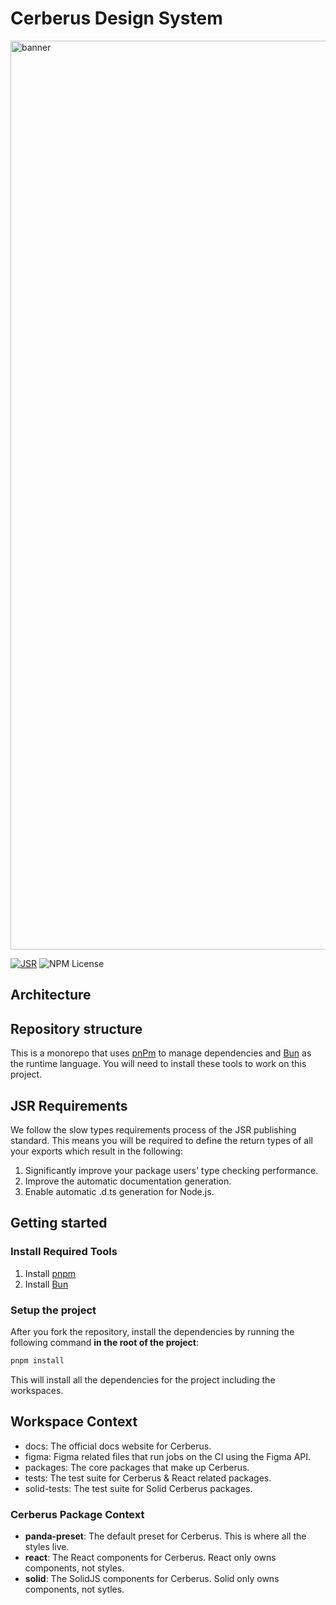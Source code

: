 # Cerberus Design System

<img width="1454" alt="banner" src="https://github.com/omnifed/cerberus/blob/main/docs/public/acheron-og-image.png?raw=true">

[![JSR](https://jsr.io/badges/@cerberus/panda-preset)](https://jsr.io/@cerberus/panda-preset)
![NPM License](https://img.shields.io/npm/l/@cerberus-design/react)

## Architecture

## Repository structure

This is a monorepo that uses [pnPm](https://pnpm.io/) to manage dependencies and [Bun](https://bun.sh/) as the runtime language. You will need to install these tools to work on this project.

## JSR Requirements

We follow the slow types requirements process of the JSR publishing standard. This means you will be required to define the return types of all your exports which result in the following:

1. Significantly improve your package users' type checking performance.
2. Improve the automatic documentation generation.
3. Enable automatic .d.ts generation for Node.js.

## Getting started

### Install Required Tools

1. Install [pnpm](https://pnpm.io/installation)
2. Install [Bun](https://bun.sh/)

### Setup the project

After you fork the repository, install the dependencies by running the following command **in the root of the project**:

```bash
pnpm install
```

This will install all the dependencies for the project including the workspaces.

## Workspace Context

- docs: The official docs website for Cerberus.
- figma: Figma related files that run jobs on the CI using the Figma API.
- packages: The core packages that make up Cerberus.
- tests: The test suite for Cerberus & React related packages.
- solid-tests: The test suite for Solid Cerberus packages.

### Cerberus Package Context

- **panda-preset**: The default preset for Cerberus. This is where all the styles live.
- **react**: The React components for Cerberus. React only owns components, not styles.
- **solid**: The SolidJS components for Cerberus. Solid only owns components, not sytles.
